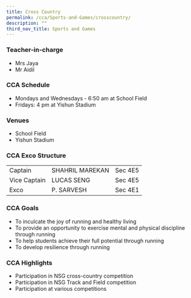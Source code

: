 ```yaml
---
title: Cross Country
permalink: /cca/Sports-and-Games/crosscountry/
description: ""
third_nav_title: Sports and Games
---
```

### Teacher-in-charge
* Mrs Jaya
* Mr Aidil

### CCA Schedule
* Mondays and Wednesdays - 6:50 am at School Field
* Fridays: 4 pm at Yishun Stadium


### Venues
* School Field
* Yishun Stadium


### CCA Exco Structure


|  |  |  |
| -------- | -------- | -------- |
| Captain     | SHAHRIL MAREKAN | Sec 4E5     |
| Vice Captain    | LUCAS SENG | Sec 4E5     |
|  Exco     |  P. SARVESH     | Sec 4E1    |

### CCA Goals

* To inculcate the joy of running and healthy living
* To provide an opportunity to exercise mental and physical discipline through running
* To help students achieve their full potential through running
* To develop resilience through running

### CCA Highlights

* Participation in NSG cross-country competition
* Participation in NSG Track and Field competition
* Participation at various competitions


